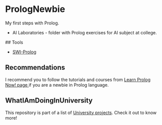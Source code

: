 # PrologNewbie
My first steps with Prolog.

- AI Laboratories - folder with Prolog exercises for AI subject at college.

## Tools
- [SWI-Prolog](http://www.swi-prolog.org/)

## Recommendations
I recommend you to follow the tutorials and courses from [Learn Prolog Now! page
](http://www.learnprolognow.org/) if you are a newbie in Prolog language.

## WhatIAmDoingInUniversity
This repository is part of a list of [University projects](https://github.com/jorge-sanz/WhatIAmDoingInUniversity). Check it out to know more!

